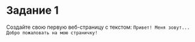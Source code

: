 # Задание 1
Создайте свою первую веб-страницу с текстом: `Привет! Меня зовут... Добро пожаловать на мою страничку!`